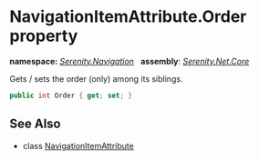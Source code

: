 # NavigationItemAttribute.Order property
**namespace:** *[Serenity.Navigation](../../README.md#serenity.navigation-namespace)*   **assembly**: *[Serenity.Net.Core](../../README.md)*

Gets / sets the order (only) among its siblings.

```csharp
public int Order { get; set; }
```

## See Also

* class [NavigationItemAttribute](../NavigationItemAttribute.md)